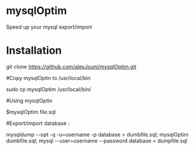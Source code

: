 # mysqlOptim
Speed up your mysql export/import

# Installation

git clone https://github.com/alexJouni/mysqlOptim.git


#Copy mysqlOptin to /usr/local/bin

sudo cp mysqlOptim  /usr/local/bin/

#Using mysqlOptin

$mysqlOptim  file.sql



#Export/import database :

mysqldump --opt  -q -u=username -p database > dumbfile.sql;
mysqlOptim  dumbfile.sql;
mysql --user=username --password database < dumpfile.sql


